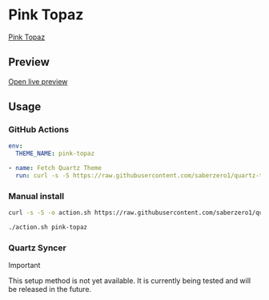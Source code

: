 # Pink Topaz

[Pink Topaz](#)

## Preview

[Open live preview](https://quartz-themes.github.io/pink-topaz/)

## Usage

### GitHub Actions

```yaml
env:
  THEME_NAME: pink-topaz
```

```yaml
- name: Fetch Quartz Theme
  run: curl -s -S https://raw.githubusercontent.com/saberzero1/quartz-themes/master/action.sh | bash -s -- $THEME_NAME
```

### Manual install

```bash
curl -s -S -o action.sh https://raw.githubusercontent.com/saberzero1/quartz-themes/master/action.sh

./action.sh pink-topaz
```

### Quartz Syncer

> [!IMPORTANT]
> This setup method is not yet available. It is currently being tested and will be released in the future.
